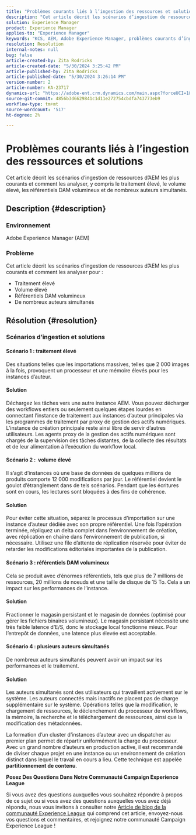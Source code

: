```yaml
---
title: "Problèmes courants liés à l’ingestion des ressources et solutions"
description: "Cet article décrit les scénarios d’ingestion de ressources d’AEM les plus courants et comment les analyser."
solution: Experience Manager
product: Experience Manager
applies-to: "Experience Manager"
keywords: "KCS, AEM, Adobe Experience Manager, problèmes courants d’ingestion des ressources, solutions, dépannage, partitionnement de contenu, traitement élevé, volume élevé, référentiels DAM volumineux, de nombreux auteurs simultanés"
resolution: Resolution
internal-notes: null
bug: false
article-created-by: Zita Rodricks
article-created-date: "5/30/2024 3:25:42 PM"
article-published-by: Zita Rodricks
article-published-date: "5/30/2024 3:26:14 PM"
version-number: 2
article-number: KA-23717
dynamics-url: "https://adobe-ent.crm.dynamics.com/main.aspx?forceUCI=1&pagetype=entityrecord&etn=knowledgearticle&id=58b09edd-981e-ef11-840a-000d3a372703"
source-git-commit: 4856b3d6629841c1d11e272754cbdfa743773eb9
workflow-type: tm+mt
source-wordcount: '517'
ht-degree: 2%

---
```


# Problèmes courants liés à l’ingestion des ressources et solutions


Cet article décrit les scénarios d’ingestion de ressources d’AEM les plus courants et comment les analyser, y compris le traitement élevé, le volume élevé, les référentiels DAM volumineux et de nombreux auteurs simultanés.

## Description {#description}


### Environnement

Adobe Experience Manager (AEM)

### Problème

Cet article décrit les scénarios d’ingestion de ressources d’AEM les plus courants et comment les analyser pour :

- Traitement élevé
- Volume élevé
- Référentiels DAM volumineux
- De nombreux auteurs simultanés



## Résolution {#resolution}


### Scénarios d’ingestion et solutions

#### Scénario 1 : traitement élevé

Des situations telles que les importations massives, telles que 2 000 images à la fois, provoquent un processeur et une mémoire élevés pour les instances d’auteur.

#### Solution

Déchargez les tâches vers une autre instance AEM. Vous pouvez décharger des workflows entiers ou seulement quelques étapes lourdes en connectant l’instance de traitement aux instances d’auteur principales via les programmes de traitement par proxy de gestion des actifs numériques. L’instance de création principale reste ainsi libre de servir d’autres utilisateurs. Les agents proxy de la gestion des actifs numériques sont chargés de la supervision des tâches distantes, de la collecte des résultats et de leur alimentation à l’exécution du workflow local.

#### Scénario 2 : &#x200B; volume élevé

Il s’agit d’instances où une base de données de quelques millions de produits comporte 12 000 modifications par jour. Le référentiel devient le goulot d’étranglement dans de tels scénarios. Pendant que les écritures sont en cours, les lectures sont bloquées à des fins de cohérence.

#### Solution

Pour éviter cette situation, séparez le processus d’importation sur une instance d’auteur dédiée avec son propre référentiel. Une fois l’opération terminée, répliquez un delta complet dans l’environnement de création, avec réplication en chaîne dans l’environnement de publication, si nécessaire. Utilisez une file d’attente de réplication réservée pour éviter de retarder les modifications éditoriales importantes de la publication.

#### Scénario 3 : référentiels DAM volumineux

Cela se produit avec d’énormes référentiels, tels que plus de 7 millions de ressources, 20 millions de noeuds et une taille de disque de 15 To. Cela a un impact sur les performances de l’instance.

#### Solution

Fractionner le magasin persistant et le magasin de données (optimisé pour gérer les fichiers binaires volumineux). Le magasin persistant nécessite une très faible latence d’E/S, donc le stockage local fonctionne mieux. Pour l’entrepôt de données, une latence plus élevée est acceptable.

#### Scénario 4 : plusieurs auteurs simultanés

De nombreux auteurs simultanés peuvent avoir un impact sur les performances et le traitement.

#### Solution

Les auteurs simultanés sont des utilisateurs qui travaillent activement sur le système. Les auteurs connectés mais inactifs ne placent pas de charge supplémentaire sur le système. Opérations telles que la modification, le chargement de ressources, le déclenchement du processeur de workflows, la mémoire, la recherche et le téléchargement de ressources, ainsi que la modification des métadonnées.

La formation d’un cluster d’instances d’auteur avec un dispatcher au premier plan permet de répartir uniformément la charge du processeur. Avec un grand nombre d’auteurs en production active, il est recommandé de diviser chaque projet en une instance ou un environnement de création distinct dans lequel le travail en cours a lieu. Cette technique est appelée <b>partitionnement de contenu</b>.





<b>Posez Des Questions Dans Notre Communauté Campaign Experience League</b>

Si vous avez des questions auxquelles vous souhaitez répondre à propos de ce sujet ou si vous avez des questions auxquelles vous avez déjà répondu, nous vous invitons à consulter notre [Article de blog de la communauté Experience League](https://experienceleaguecommunities.adobe.com/t5/adobe-experience-manager-blogs/introducing-top-kcs-articles-curated-for-your-aem/ba-p/672734#M1180) qui comprend cet article, envoyez-nous vos questions et commentaires, et rejoignez notre communauté Campaign Experience League !


